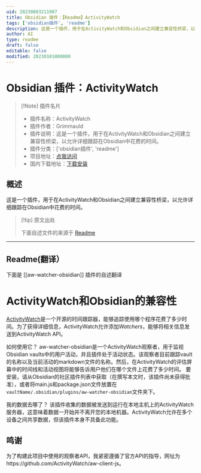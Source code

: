 ```yaml
---
uid: 20230803211907
title: Obsidian 插件：【Readme】ActivityWatch
tags: ['obsidian插件', 'readme']
description: 这是一个插件，用于在ActivityWatch和Obsidian之间建立兼容性桥梁，以允许详细跟踪在Obsidian中花费的时间。
author: AI
type: readme
draft: false
editable: false
modified: 20230101000000
---
```


# Obsidian 插件：ActivityWatch

> [!Note] 插件名片
> - 插件名称：ActivityWatch
> - 插件作者：Grimmauld
> - 插件说明：这是一个插件，用于在ActivityWatch和Obsidian之间建立兼容性桥梁，以允许详细跟踪在Obsidian中花费的时间。
> - 插件分类：['obsidian插件', 'readme']
> - 项目地址：[点我访问](https://github.com/LordGrimmauld/aw-watcher-obsidian)
> - 国内下载地址：[下载安装](https://pkmer.cn/products/plugin/pluginMarket/?aw-watcher-obsidian)

## 概述

这是一个插件，用于在ActivityWatch和Obsidian之间建立兼容性桥梁，以允许详细跟踪在Obsidian中花费的时间。



> [!tip] 原文出处
> 
>下面自述文件的来源于 [Readme](https://ghproxy.net/https://raw.githubusercontent.com/LordGrimmauld/aw-watcher-obsidian/master/README.md)
> 

---

## Readme(翻译）

下面是 [[aw-watcher-obsidian]] 插件的自述翻译



# ActivityWatch和Obsidian的兼容性
[ActivityWatch](https://activitywatch.net/)是一个开源的时间跟踪器，能够追踪使用哪个程序花费了多少时间。为了获得详细信息，ActivityWatch允许添加*Watchers*，能够将相关信息发送到ActivityWatch API。

如何使用它？
aw-watcher-obsidian是一个ActivityWatch观察者，用于监视Obsidian vaults中的用户活动，并且插件处于活动状态。该观察者目前跟踪vault的名称以及当前活动的markdown文件的名称。然后，在ActivityWatch的评估屏幕中的时间线和活动视图将能够告诉用户他们在哪个文件上花费了多少时间。
要安装，请从Obsidian的社区插件列表中获取（在撰写本文时，该插件尚未获得批准），或者将main.js和package.json文件放置在`vaultName/.obsidian/plugins/aw-watcher-obsidian`文件夹下。

我的数据去哪了？
该插件收集的数据被发送到运行在本地主机上的ActivityWatch服务器，这意味着数据一开始并不离开您的本地机器。ActivityWatch允许在多个设备之间共享数据，但该插件本身不具备此功能。

## 鸣谢
为了构建此项目中使用的观察者API，我紧密遵循了官方API的指导，网址为https://github.com/ActivityWatch/aw-client-js。



